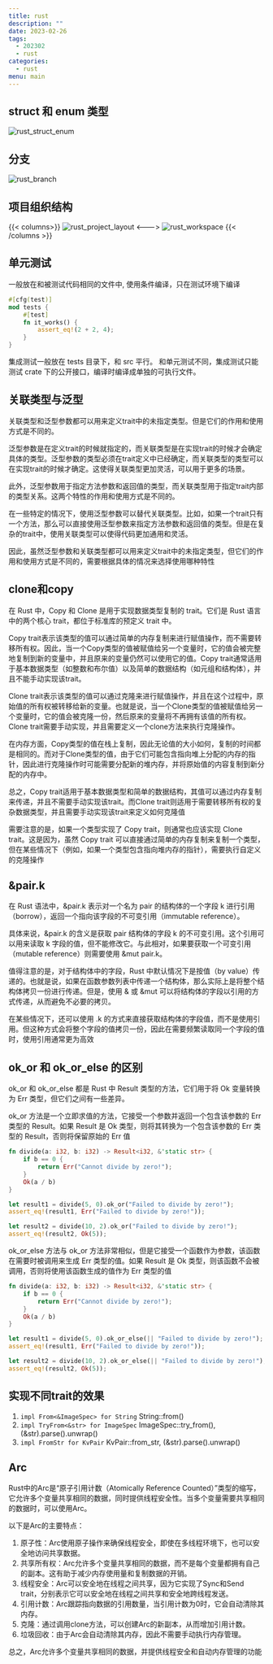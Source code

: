 ```yaml
---
title: rust
description: ""
date: 2023-02-26
tags:
  - 202302
  - rust
categories:
  - rust
menu: main
---
```


## struct 和 enum 类型

![rust_struct_enum](/imgs/rust_struct_enum.png)

## 分支

![rust_branch](/imgs/rust_branch.png)

## 项目组织结构

{{< columns>}}
![rust_project_layout](/imgs/rust_project_layout.png)
<--->
![rust_workspace](/imgs/rust_workspace.png)
{{< /columns >}}

## 单元测试

一般放在和被测试代码相同的文件中, 使用条件编译，只在测试环境下编译

```rust
#[cfg(test)]
mod tests {
    #[test]
    fn it_works() {
        assert_eq!(2 + 2, 4);
    }
}
```

集成测试一般放在 tests 目录下，和 src 平行。
和单元测试不同，集成测试只能测试 crate 下的公开接口，编译时编译成单独的可执行文件。

## 关联类型与泛型

关联类型和泛型参数都可以用来定义trait中的未指定类型。但是它们的作用和使用方式是不同的。

泛型参数是在定义trait的时候就指定的，而关联类型是在实现trait的时候才会确定具体的类型。泛型参数的类型必须在trait定义中已经确定，而关联类型的类型可以在实现trait的时候才确定。这使得关联类型更加灵活，可以用于更多的场景。

此外，泛型参数用于指定方法参数和返回值的类型，而关联类型用于指定trait内部的类型关系。这两个特性的作用和使用方式是不同的。

在一些特定的情况下，使用泛型参数可以替代关联类型。比如，如果一个trait只有一个方法，那么可以直接使用泛型参数来指定方法参数和返回值的类型。但是在复杂的trait中，使用关联类型可以使得代码更加通用和灵活。

因此，虽然泛型参数和关联类型都可以用来定义trait中的未指定类型，但它们的作用和使用方式是不同的，需要根据具体的情况来选择使用哪种特性

## clone和copy

在 Rust 中，Copy 和 Clone 是用于实现数据类型复制的 trait。它们是 Rust 语言中的两个核心 trait，都位于标准库的预定义 trait 中。

Copy trait表示该类型的值可以通过简单的内存复制来进行赋值操作，而不需要转移所有权。因此，当一个Copy类型的值被赋值给另一个变量时，它的值会被完整地复制到新的变量中，并且原来的变量仍然可以使用它的值。Copy trait通常适用于基本数据类型（如整数和布尔值）以及简单的数据结构（如元组和结构体），并且不能手动实现该trait。

Clone trait表示该类型的值可以通过克隆来进行赋值操作，并且在这个过程中，原始值的所有权被转移给新的变量。也就是说，当一个Clone类型的值被赋值给另一个变量时，它的值会被克隆一份，然后原来的变量将不再拥有该值的所有权。Clone trait需要手动实现，并且需要定义一个clone方法来执行克隆操作。

在内存方面，Copy类型的值在栈上复制，因此无论值的大小如何，复制的时间都是相同的。而对于Clone类型的值，由于它们可能包含指向堆上分配的内存的指针，因此进行克隆操作时可能需要分配新的堆内存，并将原始值的内容复制到新分配的内存中。

总之，Copy trait适用于基本数据类型和简单的数据结构，其值可以通过内存复制来传递，并且不需要手动实现该trait。而Clone trait则适用于需要转移所有权的复杂数据类型，并且需要手动实现该trait来定义如何克隆值

需要注意的是，如果一个类型实现了 Copy trait，则通常也应该实现 Clone trait。这是因为，虽然 Copy trait 可以直接通过简单的内存复制来复制一个类型，但在某些情况下（例如，如果一个类型包含指向堆内存的指针），需要执行自定义的克隆操作

## &pair.k

在 Rust 语法中，&pair.k 表示对一个名为 pair 的结构体的一个字段 k 进行引用（borrow），返回一个指向该字段的不可变引用（immutable reference）。

具体来说，&pair.k 的含义是获取 pair 结构体的字段 k 的不可变引用。这个引用可以用来读取 k 字段的值，但不能修改它。与此相对，如果要获取一个可变引用（mutable reference）则需要使用 &mut pair.k。

值得注意的是，对于结构体中的字段，Rust 中默认情况下是按值（by value）传递的。也就是说，如果在函数参数列表中传递一个结构体，那么实际上是将整个结构体拷贝一份进行传递。但是，使用 & 或 &mut 可以将结构体的字段以引用的方式传递，从而避免不必要的拷贝。

在某些情况下，还可以使用 .k 的方式来直接获取结构体的字段值，而不是使用引用。但这种方式会将整个字段的值拷贝一份，因此在需要频繁读取同一个字段的值时，使用引用通常更为高效

## ok_or 和 ok_or_else 的区别

ok_or 和 ok_or_else 都是 Rust 中 Result 类型的方法，它们用于将 Ok 变量转换为 Err 类型，但它们之间有一些差异。

ok_or 方法是一个立即求值的方法，它接受一个参数并返回一个包含该参数的 Err 类型的 Result。如果 Result 是 Ok 类型，则将其转换为一个包含该参数的 Err 类型的 Result，否则将保留原始的 Err 值

```rust
fn divide(a: i32, b: i32) -> Result<i32, &'static str> {
    if b == 0 {
        return Err("Cannot divide by zero!");
    }
    Ok(a / b)
}

let result1 = divide(5, 0).ok_or("Failed to divide by zero!");
assert_eq!(result1, Err("Failed to divide by zero!"));

let result2 = divide(10, 2).ok_or("Failed to divide by zero!");
assert_eq!(result2, Ok(5));

```

ok_or_else 方法与 ok_or 方法非常相似，但是它接受一个函数作为参数，该函数在需要时被调用来生成 Err 类型的值。如果 Result 是 Ok 类型，则该函数不会被调用，否则将使用该函数生成的值作为 Err 类型的值

```rust
fn divide(a: i32, b: i32) -> Result<i32, &'static str> {
    if b == 0 {
        return Err("Cannot divide by zero!");
    }
    Ok(a / b)
}

let result1 = divide(5, 0).ok_or_else(|| "Failed to divide by zero!");
assert_eq!(result1, Err("Failed to divide by zero!"));

let result2 = divide(10, 2).ok_or_else(|| "Failed to divide by zero!");
assert_eq!(result2, Ok(5));
```

## 实现不同trait的效果

1. `impl From<&ImageSpec> for String` String::from()
2. `impl TryFrom<&str> for ImageSpec` ImageSpec::try_from(), (&str).parse().unwrap()
3. `impl FromStr for KvPair` KvPair::from_str, (&str).parse().unwrap()

## Arc

Rust中的Arc是“原子引用计数（Atomically Reference Counted）”类型的缩写，它允许多个变量共享相同的数据，同时提供线程安全性。当多个变量需要共享相同的数据时，可以使用Arc。

以下是Arc的主要特点：

1. 原子性：Arc使用原子操作来确保线程安全，即使在多线程环境下，也可以安全地访问共享数据。
2. 共享所有权：Arc允许多个变量共享相同的数据，而不是每个变量都拥有自己的副本。这有助于减少内存使用量和复制数据的开销。
3. 线程安全：Arc可以安全地在线程之间共享，因为它实现了Sync和Send trait，分别表示它可以安全地在线程之间共享和安全地跨线程发送。
4. 引用计数：Arc跟踪指向数据的引用数量，当引用计数为0时，它会自动清除其内存。
5. 克隆：通过调用clone方法，可以创建Arc的新副本，从而增加引用计数。
6. 垃圾回收：由于Arc会自动清除其内存，因此不需要手动执行内存管理。

总之，Arc允许多个变量共享相同的数据，并提供线程安全和自动内存管理的功能

